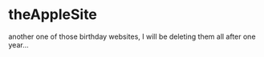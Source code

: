 # theAppleSite
another one of those birthday websites, I will be deleting them all after one year...

